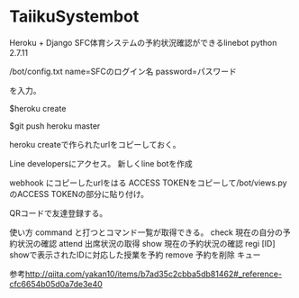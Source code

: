 # TaiikuSystembot

Heroku + Django
SFC体育システムの予約状況確認ができるlinebot
python 2.7.11

/bot/config.txt
name=SFCのログイン名
password=パスワード

を入力。

$heroku create

$git push heroku master

heroku createで作られたurlをコピーしておく。

Line developersにアクセス。
新しくline botを作成

webhook にコピーしたurlをはる
ACCESS TOKENをコピーして/bot/views.pyのACCESS TOKENの部分に貼り付け。

QRコードで友達登録する。


使い方
command と打つとコマンド一覧が取得できる。
check 現在の自分の予約状況の確認
attend 出席状況の取得
show 現在の予約状況の確認
regi [ID] showで表示されたIDに対応した授業を予約
remove 予約を削除 キュー

参考<http://qiita.com/yakan10/items/b7ad35c2cbba5db81462#_reference-cfc6654b05d0a7de3e40>
